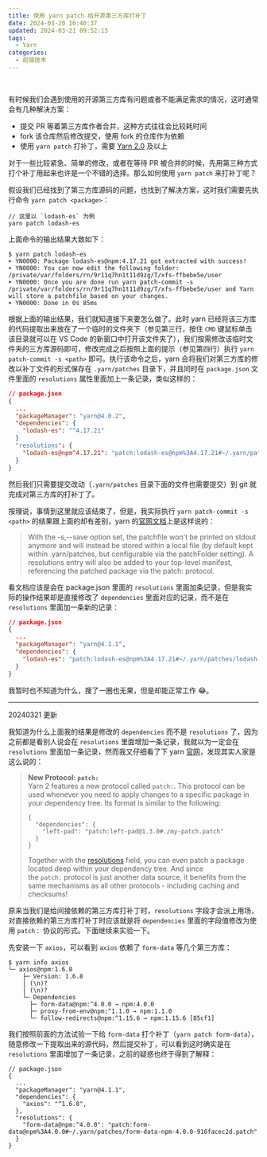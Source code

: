 ```yaml
---
title: 使用 yarn patch 给开源第三方库打补丁
date: 2024-03-20 16:40:37
updated: 2024-03-21 09:52:13
tags:
  - Yarn
categories:
  - 前端技术
---
```

<br />

有时候我们会遇到使用的开源第三方库有问题或者不能满足需求的情况，这时通常会有几种解决方案：
- 提交 PR 等着第三方库作者合并，这种方式往往会比较耗时间
- fork 该仓库然后修改提交，使用 fork 的仓库作为依赖
- 使用 `yarn patch` 打补丁，需要 [Yarn 2.0](https://yarnpkg.com/blog/release/2.0#new-protocol-patch) 及以上

对于一些比较紧急、简单的修改，或者在等待 PR 被合并的时候，先用第三种方式打个补丁用起来也许是一个不错的选择。那么如何使用 `yarn patch` 来打补丁呢？  

假设我们已经找到了第三方库源码的问题，也找到了解决方案，这时我们需要先执行命令 `yarn patch <package>`：

```shell
// 这里以 `lodash-es` 为例
yarn patch lodash-es
```

上面命令的输出结果大致如下：  

```shell
$ yarn patch lodash-es
➤ YN0000: Package lodash-es@npm:4.17.21 got extracted with success!
➤ YN0000: You can now edit the following folder: /private/var/folders/rn/9r11q7hn1t11d9zg/T/xfs-ffbebe5e/user
➤ YN0000: Once you are done run yarn patch-commit -s /private/var/folders/rn/9r11q7hn1t11d9zg/T/xfs-ffbebe5e/user and Yarn will store a patchfile based on your changes.
➤ YN0000: Done in 0s 85ms
```

根据上面的输出结果，我们就知道接下来要怎么做了。此时 yarn 已经将该三方库的代码提取出来放在了一个临时的文件夹下（参见第三行，按住 `CMD` 键鼠标单击该目录就可以在 VS Code 的新窗口中打开该文件夹了），我们按需修改该临时文件夹的三方库源码即可，修改完成之后按照上面的提示（参见第四行）执行 `yarn patch-commit -s <path>` 即可。执行该命令之后，yarn 会将我们对第三方库的修改以补丁文件的形式保存在 `.yarn/patches` 目录下，并且同时在 `package.json` 文件里面的 `resolutions` 属性里面加上一条记录，类似这样的：

```json
// package.json
{
  ...
  "packageManager": "yarn@4.0.2",
  "dependencies": {
    "lodash-es": "^4.17.21"
  }
  "resolutions": {
    "lodash-es@npm^4.17.21": "patch:lodash-es@npm%3A4.17.21#~/.yarn/patches/lodash-es-npm-4.17.21-b45832dfce.patch"
  }
}
```

然后我们只需要提交改动（`.yarn/patches` 目录下面的文件也需要提交）到 git 就完成对第三方库的打补丁了。 

按理说，事情到这里就应该结束了，但是，我实际执行 `yarn patch-commit -s <path>` 的结果跟上面的却有差别，yarn 的[官网文档](https://yarnpkg.com/cli/patch-commit)上是这样说的：
> With the -s,--save option set, the patchfile won't be printed on stdout anymore and will instead be stored within a local file (by default kept within .yarn/patches, but configurable via the patchFolder setting). A resolutions entry will also be added to your top-level manifest, referencing the patched package via the patch: protocol.  

看文档应该是会在 package.json 里面的 `resolutions` 里面加条记录，但是我实际的操作结果却是直接修改了 `dependencies` 里面对应的记录，而不是在 `resolutions` 里面加一条新的记录：

```json
// package.json
{
  ...
  "packageManager": "yarn@4.1.1",
  "dependencies": {
    "lodash-es": "patch:lodash-es@npm%3A4.17.21#~/.yarn/patches/lodash-es-npm-4.17.21-b45832dfce.patch"
  }
}
```

我暂时也不知道为什么，搜了一圈也无果，但是却能正常工作 😂。

<hr />

20240321 更新  

我知道为什么上面我的结果是修改的 `dependencies` 而不是 `resolutions` 了，因为之前都是看别人说会在 `resolutions` 里面增加一条记录，我就以为一定会在 `resolutions` 里面加一条记录，然而我又仔细看了下 yarn [官网](https://yarnpkg.com/blog/release/2.0#new-protocol-patch)，发现其实人家是这么说的：

> **New Protocol: `patch:`**  
> Yarn 2 features a new protocol called `patch:`. This protocol can be used whenever you need to apply changes to a specific package in your dependency tree. Its format is similar to the following:
> ```
> {
>   "dependencies": {
>     "left-pad": "patch:left-pad@1.3.0#./my-patch.patch"
>   }
> }
> ```
> Together with the [resolutions](https://next.yarnpkg.com/configuration/manifest#resolutions) field, you can even patch a package located deep within your dependency tree. And since the `patch:` protocol is just another data source, it benefits from the same mechanisms as all other protocols - including caching and checksums!  

原来当我们是给间接依赖的第三方库打补丁时，`resolutions` 字段才会派上用场，对直接依赖的第三方库打补丁时应该就是将 `dependencies` 里面的字段值修改为使用 `patch：` 协议的形式。下面继续来实验一下。  

先安装一下 `axios`，可以看到 `axios` 依赖了 `form-data` 等几个第三方库：

```shell
$ yarn info axios
└─ axios@npm:1.6.8
    ├─ Version: 1.6.8
    │ (\n)?
    │ (\n)?
    └─ Dependencies
      ├─ form-data@npm:^4.0.0 → npm:4.0.0
      ├─ proxy-from-env@npm:^1.1.0 → npm:1.1.0
      └─ follow-redirects@npm:^1.15.6 → npm:1.15.6 [85cf1]
```

我们按照前面的方法试验一下给 `form-data` 打个补丁（`yarn patch form-data`），随意修改一下提取出来的源代码，然后提交补丁，可以看到这时确实是在 `resolutions` 里面增加了一条记录，之前的疑惑也终于得到了解释：

```shell
// package.json
{
  ...
  "packageManager": "yarn@4.1.1",
  "dependencies": {
    "axios": "^1.6.8",
  },
  "resolutions": {
    "form-data@npm:^4.0.0": "patch:form-data@npm%3A4.0.0#~/.yarn/patches/form-data-npm-4.0.0-916facec2d.patch"
  }
}
```